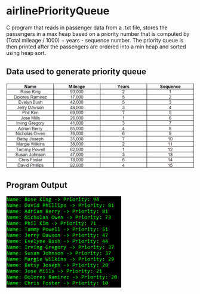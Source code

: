 # airlinePriorityQueue

C program that reads in passenger data from a .txt file, stores the passengers in a max heap based on a
priority number that is computed by (Total mileage / 1000) + years - sequence number. The priority queue
is then printed after the passengers are ordered into a min heap and sorted using heap sort.
## Data used to generate priority queue
![customers table](https://github.com/Bressette/airlinePriorityQueue/blob/master/images/passenger%20table.PNG)
## Program Output
![Program Output](https://github.com/Bressette/airlinePriorityQueue/blob/master/images/Project%202%20Output.PNG)
